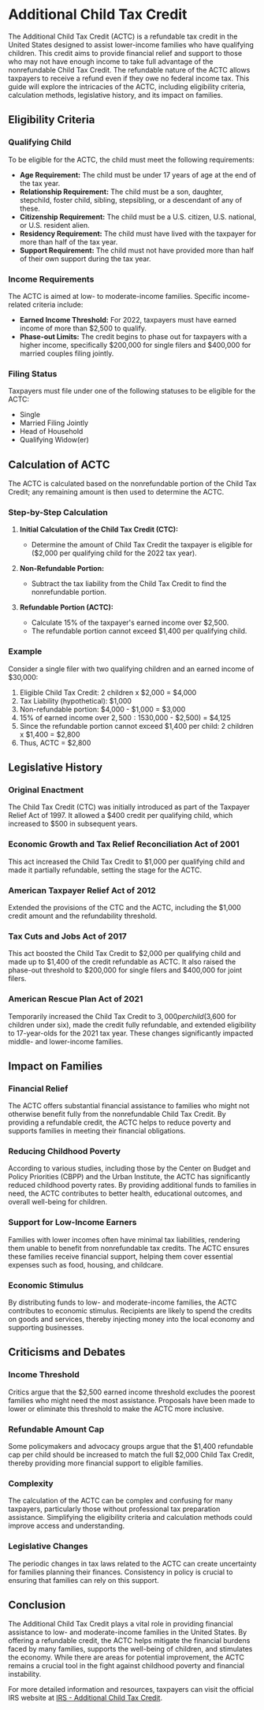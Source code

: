 # Additional Child Tax Credit

The Additional Child Tax Credit (ACTC) is a refundable tax credit in the United States designed to assist lower-income families who have qualifying children. This credit aims to provide financial relief and support to those who may not have enough income to take full advantage of the nonrefundable Child Tax Credit. The refundable nature of the ACTC allows taxpayers to receive a refund even if they owe no federal income tax. This guide will explore the intricacies of the ACTC, including eligibility criteria, calculation methods, legislative history, and its impact on families.

## Eligibility Criteria

### Qualifying Child

To be eligible for the ACTC, the child must meet the following requirements:
- **Age Requirement:** The child must be under 17 years of age at the end of the tax year.
- **Relationship Requirement:** The child must be a son, daughter, stepchild, foster child, sibling, stepsibling, or a descendant of any of these.
- **Citizenship Requirement:** The child must be a U.S. citizen, U.S. national, or U.S. resident alien.
- **Residency Requirement:** The child must have lived with the taxpayer for more than half of the tax year.
- **Support Requirement:** The child must not have provided more than half of their own support during the tax year.

### Income Requirements

The ACTC is aimed at low- to moderate-income families. Specific income-related criteria include:
- **Earned Income Threshold:** For 2022, taxpayers must have earned income of more than $2,500 to qualify. 
- **Phase-out Limits:** The credit begins to phase out for taxpayers with a higher income, specifically $200,000 for single filers and $400,000 for married couples filing jointly.

### Filing Status

Taxpayers must file under one of the following statuses to be eligible for the ACTC:
- Single
- Married Filing Jointly
- Head of Household
- Qualifying Widow(er)

## Calculation of ACTC

The ACTC is calculated based on the nonrefundable portion of the Child Tax Credit; any remaining amount is then used to determine the ACTC.

### Step-by-Step Calculation

1. **Initial Calculation of the Child Tax Credit (CTC):**
   - Determine the amount of Child Tax Credit the taxpayer is eligible for ($2,000 per qualifying child for the 2022 tax year).
   
2. **Non-Refundable Portion:**
   - Subtract the tax liability from the Child Tax Credit to find the nonrefundable portion.
   
3. **Refundable Portion (ACTC):**
   - Calculate 15% of the taxpayer's earned income over $2,500.
   - The refundable portion cannot exceed $1,400 per qualifying child.

### Example

Consider a single filer with two qualifying children and an earned income of $30,000:

1. Eligible Child Tax Credit: 2 children x $2,000 = $4,000
2. Tax Liability (hypothetical): $1,000
3. Non-refundable portion: $4,000 - $1,000 = $3,000
4. 15% of earned income over $2,500: 15% x ($30,000 - $2,500) = $4,125
5. Since the refundable portion cannot exceed $1,400 per child: 2 children x $1,400 = $2,800
6. Thus, ACTC = $2,800

## Legislative History

### Original Enactment

The Child Tax Credit (CTC) was initially introduced as part of the Taxpayer Relief Act of 1997. It allowed a $400 credit per qualifying child, which increased to $500 in subsequent years.

### Economic Growth and Tax Relief Reconciliation Act of 2001

This act increased the Child Tax Credit to $1,000 per qualifying child and made it partially refundable, setting the stage for the ACTC.

### American Taxpayer Relief Act of 2012

Extended the provisions of the CTC and the ACTC, including the $1,000 credit amount and the refundability threshold.

### Tax Cuts and Jobs Act of 2017

This act boosted the Child Tax Credit to $2,000 per qualifying child and made up to $1,400 of the credit refundable as ACTC. It also raised the phase-out threshold to $200,000 for single filers and $400,000 for joint filers.

### American Rescue Plan Act of 2021

Temporarily increased the Child Tax Credit to $3,000 per child ($3,600 for children under six), made the credit fully refundable, and extended eligibility to 17-year-olds for the 2021 tax year. These changes significantly impacted middle- and lower-income families.

## Impact on Families

### Financial Relief

The ACTC offers substantial financial assistance to families who might not otherwise benefit fully from the nonrefundable Child Tax Credit. By providing a refundable credit, the ACTC helps to reduce poverty and supports families in meeting their financial obligations.

### Reducing Childhood Poverty

According to various studies, including those by the Center on Budget and Policy Priorities (CBPP) and the Urban Institute, the ACTC has significantly reduced childhood poverty rates. By providing additional funds to families in need, the ACTC contributes to better health, educational outcomes, and overall well-being for children.

### Support for Low-Income Earners

Families with lower incomes often have minimal tax liabilities, rendering them unable to benefit from nonrefundable tax credits. The ACTC ensures these families receive financial support, helping them cover essential expenses such as food, housing, and childcare.

### Economic Stimulus

By distributing funds to low- and moderate-income families, the ACTC contributes to economic stimulus. Recipients are likely to spend the credits on goods and services, thereby injecting money into the local economy and supporting businesses.

## Criticisms and Debates

### Income Threshold

Critics argue that the $2,500 earned income threshold excludes the poorest families who might need the most assistance. Proposals have been made to lower or eliminate this threshold to make the ACTC more inclusive.

### Refundable Amount Cap

Some policymakers and advocacy groups argue that the $1,400 refundable cap per child should be increased to match the full $2,000 Child Tax Credit, thereby providing more financial support to eligible families.

### Complexity

The calculation of the ACTC can be complex and confusing for many taxpayers, particularly those without professional tax preparation assistance. Simplifying the eligibility criteria and calculation methods could improve access and understanding.

### Legislative Changes

The periodic changes in tax laws related to the ACTC can create uncertainty for families planning their finances. Consistency in policy is crucial to ensuring that families can rely on this support.

## Conclusion

The Additional Child Tax Credit plays a vital role in providing financial assistance to low- and moderate-income families in the United States. By offering a refundable credit, the ACTC helps mitigate the financial burdens faced by many families, supports the well-being of children, and stimulates the economy. While there are areas for potential improvement, the ACTC remains a crucial tool in the fight against childhood poverty and financial instability.

For more detailed information and resources, taxpayers can visit the official IRS website at [IRS - Additional Child Tax Credit](https://www.irs.gov/credits-deductions/individuals/additional-child-tax-credit).